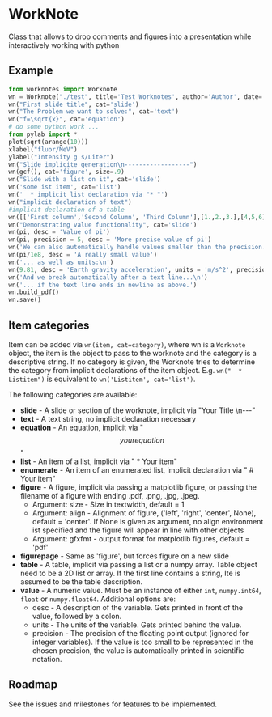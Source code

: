 WorkNote
========

Class that allows to drop comments and figures into a presentation while interactively working with python

Example
-------

```python
from worknotes import Worknote
wn = Worknote("./test", title='Test Worknotes', author='Author', date='\\today')
wn("First slide title", cat='slide')
wn("The Problem we want to solve:", cat='text')
wn("f=\sqrt{x}", cat='equation')
# do some python work ...
from pylab import *
plot(sqrt(arange(10)))
xlabel("fluor/MeV")
ylabel("Intensity g s/Liter")
wn("Slide implicite generation\n------------------")
wn(gcf(), cat='figure', size=.9)
wn("Slide with a list on it", cat='slide')
wn('some ist item', cat='list')
wn('  * implicit list declaration via "* "')
wn("implicit declaration of text")
#implicit declaration of a table
wn([['First column','Second Column', 'Third Column'],[1.,2.,3.],[4,5,6]])
wn("Demonstrating value functionality", cat='slide')
wn(pi, desc = 'Value of pi')
wn(pi, precision = 5, desc = 'More precise value of pi')
wn('We can also automatically handle values smaller than the precision...\n')
wn(pi/1e8, desc = 'A really small value')
wn('... as well as units:\n')
wn(9.81, desc = 'Earth gravity acceleration', units = 'm/s^2', precision = 2)
wn('And we break automatically after a text line...\n')
wn('... if the text line ends in newline as above.')
wn.build_pdf()
wn.save()
```

Item categories
---------------
Item can be added via `wn(item, cat=category)`, where wn is a `Worknote` object, the item is the object to pass to the worknote and the category is a descriptive string. If no category is given, the Worknote tries to determine the category from implicit declarations of the item object. E.g. `wn("  * Listitem")` is equivalent to `wn('Listitem', cat='list')`.

The following categories are available:

  * **slide** - A slide or section of the worknote, implicit via "Your Title \n---"
  * **text** - A text string, no implicit declaration necessary
  * **equation** - An equation, implicit via "$$ your equation $$"
  * **list** - An item of a list, implicit via "  * Your item"
  * **enumerate** - An item of an enumerated list, implicit declaration via "  #  Your item"
  * **figure** - A figure, implicit via passing a matplotlib figure, or passing the filename of a figure with ending .pdf, .png, .jpg, .jpeg. 
      - Argument: size - Size in textwidth, default = 1
      - Argument: align - Alignment of figure, ('left', 'right', 'center', None), default = 'center'. If None is given as argument, no align environment ist specified and the figure will appear in line with other objects
      - Argument: gfxfmt - output format for matplotlib figures, default = 'pdf'
  * **figurepage** - Same as 'figure', but forces figure on a new slide
  * **table** - A table, implicit via passing a list or a numpy array. Table object need to be a 2D list or array. If the first line contains a string, Ite is assumed to be the table description.
  * **value** - A numeric value. Must be an instance of either ```int```, ```numpy.int64```, ```float``` or ```numpy.float64```. Additional options are:
     - desc - A description of the variable. Gets printed in front of the value, followed by a colon.
     - units - The units of the variable. Gets printed behind the value.
     - precision - The precision of the floating point output (ignored for integer variables). If the value is too small to be represented in the chosen precision, the value is automatically printed in scientific notation.
 
  
Roadmap
-------

See the issues and milestones for features to be implemented.
